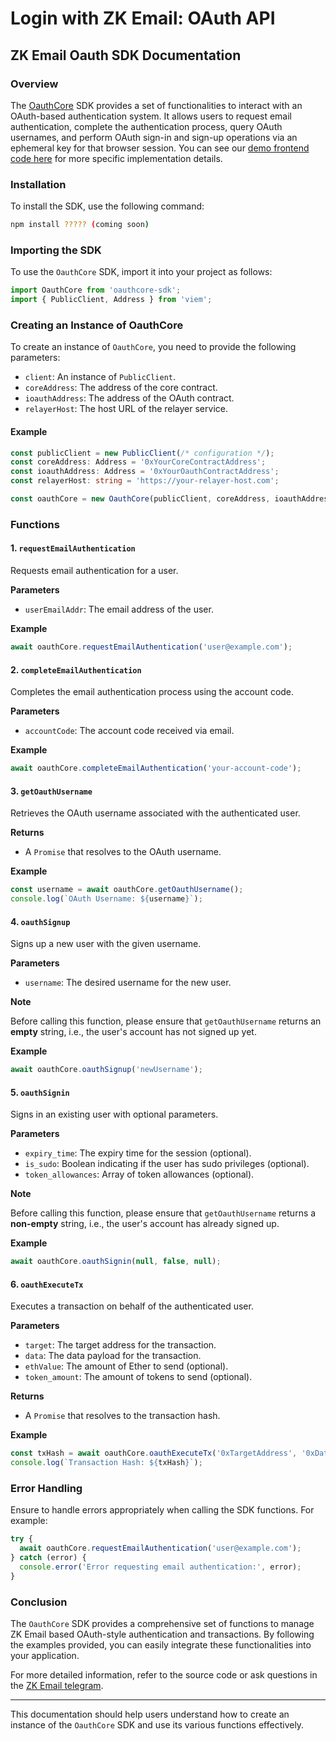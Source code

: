 # Login with ZK Email: OAuth API

## ZK Email Oauth SDK Documentation

### Overview

The [OauthCore](https://github.com/zkemail/email-wallet/blob/feat/oauth-mvp/packages/ts-sdk/src/oauthClient.ts) SDK provides a set of functionalities to interact with an OAuth-based authentication system. It allows users to request email authentication, complete the authentication process, query OAuth usernames, and perform OAuth sign-in and sign-up operations via an ephemeral key for that browser session. You can see our [demo frontend code here](https://github.com/zkemail/oauth-demo-ui) for more specific implementation details.

### Installation

To install the SDK, use the following command:

```bash
npm install ????? (coming soon)
```

### Importing the SDK

To use the `OauthCore` SDK, import it into your project as follows:

```typescript
import OauthCore from 'oauthcore-sdk';
import { PublicClient, Address } from 'viem';
```

### Creating an Instance of OauthCore

To create an instance of `OauthCore`, you need to provide the following parameters:

* `client`: An instance of `PublicClient`.
* `coreAddress`: The address of the core contract.
* `ioauthAddress`: The address of the OAuth contract.
* `relayerHost`: The host URL of the relayer service.

#### Example

```typescript
const publicClient = new PublicClient(/* configuration */);
const coreAddress: Address = '0xYourCoreContractAddress';
const ioauthAddress: Address = '0xYourOauthContractAddress';
const relayerHost: string = 'https://your-relayer-host.com';

const oauthCore = new OauthCore(publicClient, coreAddress, ioauthAddress, relayerHost);
```

### Functions

#### 1. `requestEmailAuthentication`

Requests email authentication for a user.

**Parameters**

* `userEmailAddr`: The email address of the user.

**Example**

```typescript
await oauthCore.requestEmailAuthentication('user@example.com');
```

#### 2. `completeEmailAuthentication`

Completes the email authentication process using the account code.

**Parameters**

* `accountCode`: The account code received via email.

**Example**

```typescript
await oauthCore.completeEmailAuthentication('your-account-code');
```

#### 3. `getOauthUsername`

Retrieves the OAuth username associated with the authenticated user.

**Returns**

* A `Promise` that resolves to the OAuth username.

**Example**

```typescript
const username = await oauthCore.getOauthUsername();
console.log(`OAuth Username: ${username}`);
```

#### 4. `oauthSignup`

Signs up a new user with the given username.

**Parameters**

* `username`: The desired username for the new user.

**Note**

Before calling this function, please ensure that `getOauthUsername` returns an **empty** string, i.e., the user's account has not signed up yet.

**Example**

```typescript
await oauthCore.oauthSignup('newUsername');
```

#### 5. `oauthSignin`

Signs in an existing user with optional parameters.

**Parameters**

* `expiry_time`: The expiry time for the session (optional).
* `is_sudo`: Boolean indicating if the user has sudo privileges (optional).
* `token_allowances`: Array of token allowances (optional).

**Note**

Before calling this function, please ensure that `getOauthUsername` returns a **non-empty** string, i.e., the user's account has already signed up.

**Example**

```typescript
await oauthCore.oauthSignin(null, false, null);
```

#### 6. `oauthExecuteTx`

Executes a transaction on behalf of the authenticated user.

**Parameters**

* `target`: The target address for the transaction.
* `data`: The data payload for the transaction.
* `ethValue`: The amount of Ether to send (optional).
* `token_amount`: The amount of tokens to send (optional).

**Returns**

* A `Promise` that resolves to the transaction hash.

**Example**

```typescript
const txHash = await oauthCore.oauthExecuteTx('0xTargetAddress', '0xDataPayload', null, null);
console.log(`Transaction Hash: ${txHash}`);
```

### Error Handling

Ensure to handle errors appropriately when calling the SDK functions. For example:

```typescript
try {
  await oauthCore.requestEmailAuthentication('user@example.com');
} catch (error) {
  console.error('Error requesting email authentication:', error);
}
```

### Conclusion

The `OauthCore` SDK provides a comprehensive set of functions to manage ZK Email based OAuth-style authentication and transactions. By following the examples provided, you can easily integrate these functionalities into your application.

For more detailed information, refer to the source code or ask questions in the [ZK Email telegram](https://t.me/zkemail).

***

This documentation should help users understand how to create an instance of the `OauthCore` SDK and use its various functions effectively.
